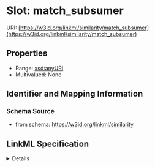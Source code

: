 # Slot: match_subsumer

URI: [https://w3id.org/linkml/similarity/match_subsumer](https://w3id.org/linkml/similarity/match_subsumer)



<!-- no inheritance hierarchy -->




## Properties

* Range: [xsd:anyURI](http://www.w3.org/2001/XMLSchema#anyURI)
* Multivalued: None







## Identifier and Mapping Information







### Schema Source


* from schema: https://w3id.org/linkml/similarity




## LinkML Specification

<details>
```yaml
name: match_subsumer
from_schema: https://w3id.org/linkml/similarity
rank: 1000
alias: match_subsumer
domain_of:
- BestMatch
range: uriorcurie

```
</details>